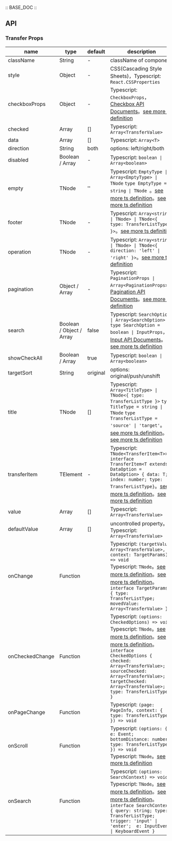 :: BASE_DOC ::

## API

### Transfer Props

name | type | default | description | required
-- | -- | -- | -- | --
className | String | - | className of component | N
style | Object | - | CSS(Cascading Style Sheets)，Typescript: `React.CSSProperties` | N
checkboxProps | Object | - | Typescript: `CheckboxProps`，[Checkbox API Documents](./checkbox?tab=api)。[see more ts definition](https://github.com/Tencent/tdesign-mobile-react/tree/develop/src/transfer/type.ts) | N
checked | Array | [] | Typescript: `Array<TransferValue>` | N
data | Array | [] | Typescript: `Array<T>` | N
direction | String | both | options: left/right/both | N
disabled | Boolean / Array | - | Typescript: `boolean \| Array<boolean>` | N
empty | TNode | '' | Typescript: `EmptyType \| Array<EmptyType> \| TNode` `type EmptyType = string \| TNode `。[see more ts definition](https://github.com/Tencent/tdesign-mobile-react/blob/develop/src/common.ts)。[see more ts definition](https://github.com/Tencent/tdesign-mobile-react/tree/develop/src/transfer/type.ts) | N
footer | TNode | - | Typescript: `Array<string \| TNode> \| TNode<{ type: TransferListType }>`。[see more ts definition](https://github.com/Tencent/tdesign-mobile-react/blob/develop/src/common.ts) | N
operation | TNode | - | Typescript: `Array<string \| TNode> \| TNode<{ direction: 'left' \| 'right' }>`。[see more ts definition](https://github.com/Tencent/tdesign-mobile-react/blob/develop/src/common.ts) | N
pagination | Object / Array | - | Typescript: `PaginationProps \| Array<PaginationProps>`，[Pagination API Documents](./pagination?tab=api)。[see more ts definition](https://github.com/Tencent/tdesign-mobile-react/tree/develop/src/transfer/type.ts) | N
search | Boolean / Object / Array | false | Typescript: `SearchOption \| Array<SearchOption>` `type SearchOption = boolean \| InputProps`，[Input API Documents](./input?tab=api)。[see more ts definition](https://github.com/Tencent/tdesign-mobile-react/tree/develop/src/transfer/type.ts) | N
showCheckAll | Boolean / Array | true | Typescript: `boolean \| Array<boolean>` | N
targetSort | String | original | options: original/push/unshift | N
title | TNode | [] | Typescript: `Array<TitleType> \| TNode<{ type: TransferListType }>` `type TitleType = string \| TNode` `type TransferListType = 'source' \| 'target'`。[see more ts definition](https://github.com/Tencent/tdesign-mobile-react/blob/develop/src/common.ts)。[see more ts definition](https://github.com/Tencent/tdesign-mobile-react/tree/develop/src/transfer/type.ts) | N
transferItem | TElement | - | Typescript: `TNode<TransferItem<T>>` `interface TransferItem<T extends DataOption = DataOption> { data: T; index: number; type: TransferListType}`。[see more ts definition](https://github.com/Tencent/tdesign-mobile-react/blob/develop/src/common.ts)。[see more ts definition](https://github.com/Tencent/tdesign-mobile-react/tree/develop/src/transfer/type.ts) | N
value | Array | [] | Typescript: `Array<TransferValue>` | N
defaultValue | Array | [] | uncontrolled property。Typescript: `Array<TransferValue>` | N
onChange | Function |  | Typescript: `(targetValue: Array<TransferValue>, context: TargetParams) => void`<br/>Typescript: `TNode`。[see more ts definition](https://github.com/Tencent/tdesign-mobile-react/blob/develop/src/common.ts)。[see more ts definition](https://github.com/Tencent/tdesign-mobile-react/tree/develop/src/transfer/type.ts)。<br/>`interface TargetParams { type: TransferListType; movedValue: Array<TransferValue> }`<br/> | N
onCheckedChange | Function |  | Typescript: `(options: CheckedOptions) => void`<br/>Typescript: `TNode`。[see more ts definition](https://github.com/Tencent/tdesign-mobile-react/blob/develop/src/common.ts)。[see more ts definition](https://github.com/Tencent/tdesign-mobile-react/tree/develop/src/transfer/type.ts)。<br/>`interface CheckedOptions { checked: Array<TransferValue>; sourceChecked: Array<TransferValue>; targetChecked: Array<TransferValue>; type: TransferListType }`<br/> | N
onPageChange | Function |  | Typescript: `(page: PageInfo, context: { type: TransferListType }) => void`<br/> | N
onScroll | Function |  | Typescript: `(options: { e: Event; bottomDistance: number; type: TransferListType }) => void`<br/>Typescript: `TNode`。[see more ts definition](https://github.com/Tencent/tdesign-mobile-react/blob/develop/src/common.ts) | N
onSearch | Function |  | Typescript: `(options: SearchContext) => void`<br/>Typescript: `TNode`。[see more ts definition](https://github.com/Tencent/tdesign-mobile-react/blob/develop/src/common.ts)。[see more ts definition](https://github.com/Tencent/tdesign-mobile-react/tree/develop/src/transfer/type.ts)。<br/>`interface SearchContext { query: string; type: TransferListType; trigger: 'input' \| 'enter';  e: InputEvent \| KeyboardEvent }`<br/> | N
